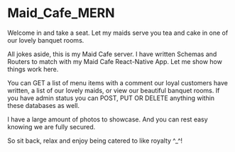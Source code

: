 # Maid_Cafe_MERN
Welcome in and take a seat. Let my maids serve you tea and cake in one of our lovely banquet rooms.

All jokes aside, this is my Maid Cafe server. I have written Schemas and Routers to match with my Maid Cafe React-Native App. 
Let me show how things work here.

You can GET a list of menu items with a comment our loyal customers have written, a list of our lovely maids, or view our beautiful banquet rooms.
If you have admin status you can POST, PUT OR DELETE anything within these databases as well.

I have a large amount of photos to showcase. And you can rest easy knowing we are fully secured.

So sit back, relax and enjoy being catered to like royalty ^_^!